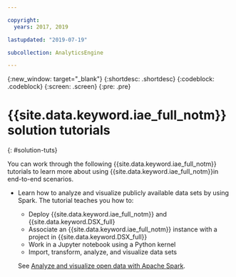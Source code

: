 ```yaml
---

copyright:
  years: 2017, 2019

lastupdated: "2019-07-19"

subcollection: AnalyticsEngine

---
```


<!-- Attribute definitions -->
{:new_window: target="_blank"}
{:shortdesc: .shortdesc}
{:codeblock: .codeblock}
{:screen: .screen}
{:pre: .pre}

# {{site.data.keyword.iae_full_notm}} solution tutorials
{: #solution-tuts}

You can work through the following {{site.data.keyword.iae_full_notm}} tutorials to learn more about  using {{site.data.keyword.iae_full_notm}}in end-to-end scenarios.

- Learn how to analyze and visualize publicly available data sets by using Spark. The tutorial teaches you how to:

    - Deploy {{site.data.keyword.iae_full_notm}} and {{site.data.keyword.DSX_full}
    - Associate an {{site.data.keyword.iae_full_notm}} instance with a project in {{site.data.keyword.DSX_full}}
    - Work in a Jupyter notebook using a Python kernel
    - Import, transform, analyze, and visualize data sets

  See [Analyze and visualize open data with Apache Spark](https://cloud.ibm.com/docs/tutorials?topic=solution-tutorials-big-data-analytics-spark).
